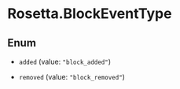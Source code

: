# Rosetta.BlockEventType

## Enum


* `added` (value: `"block_added"`)

* `removed` (value: `"block_removed"`)



